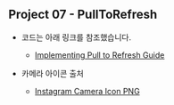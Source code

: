 ## Project 07 - PullToRefresh

* 코드는 아래 링크를 참조했습니다.

  * [Implementing Pull to Refresh Guide][reflink1]

  [reflink1]: https://guides.codepath.com/android/implementing-pull-to-refresh-guide
 
* 카메라 아이콘 출처

  * [Instagram Camera Icon PNG][ref]
  
  [ref]:https://dlpng.com/png/6980623
